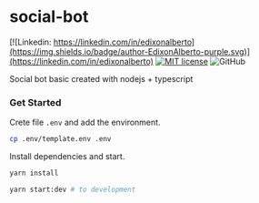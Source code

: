 # social-bot

[![Linkedin: https://linkedin.com/in/edixonalberto](https://img.shields.io/badge/author-EdixonAlberto-purple.svg)](https://linkedin.com/in/edixonalberto)
[![MIT license](https://img.shields.io/badge/license-MIT-green.svg)](./LICENSE.md)
![GitHub](https://img.shields.io/github/followers/EdixonAlberto.svg?label=Follow&style=social)

Social bot basic created with nodejs + typescript

### Get Started

Crete file `.env` and add the environment.

```sh
cp .env/template.env .env
```

Install dependencies and start.

```sh
yarn install

yarn start:dev # to development
```

<!-- ### Screenshots

![image](./docs/template.png) -->
